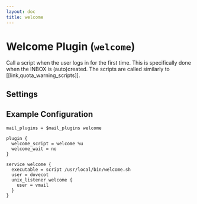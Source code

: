 ```yaml
---
layout: doc
title: welcome
---
```


# Welcome Plugin (`welcome`)

Call a script when the user logs in for the first time. This is specifically
done when the INBOX is (auto)created. The scripts are called similarly to
[[link,quota_warning_scripts]].

## Settings

<SettingsComponent plugin="welcome" />

## Example Configuration

```[dovecot.conf]
mail_plugins = $mail_plugins welcome

plugin {
  welcome_script = welcome %u
  welcome_wait = no
}

service welcome {
  executable = script /usr/local/bin/welcome.sh
  user = dovecot
  unix_listener welcome {
    user = vmail
  }
}
```
